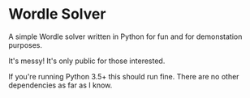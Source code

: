 # Wordle Solver
A simple Wordle solver written in Python for fun and for demonstation purposes.

It's messy! It's only public for those interested.

If you're running Python 3.5+ this should run fine. There are no other dependencies as far as I know.
